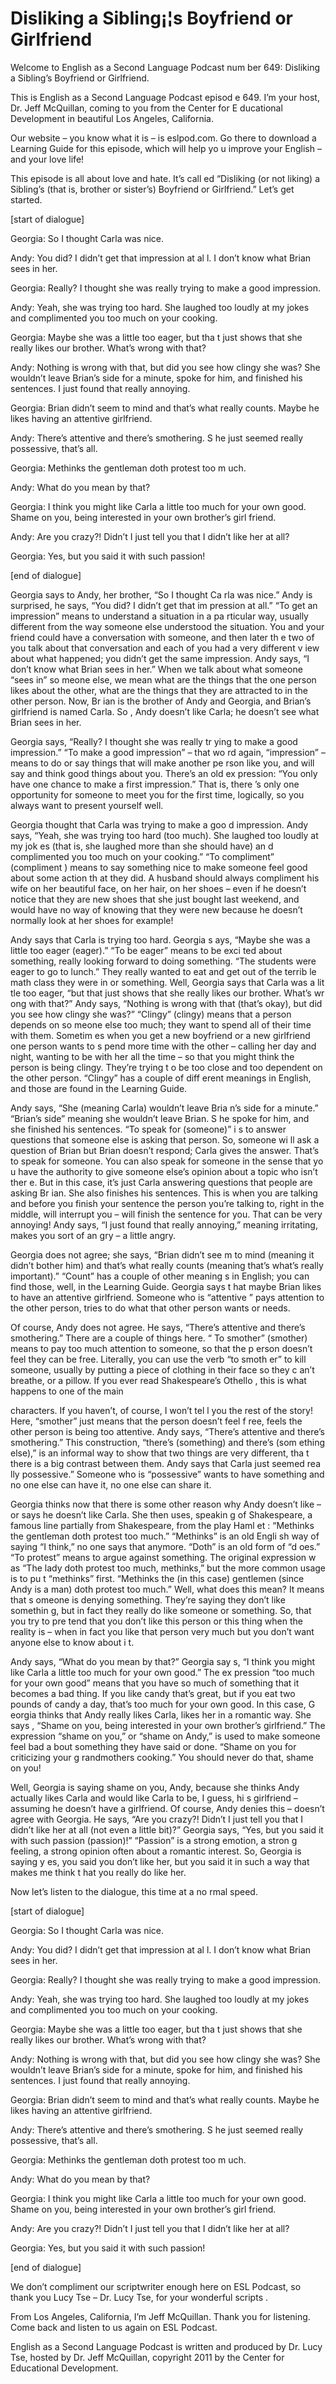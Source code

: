 # Disliking a Sibling¡¦s Boyfriend or Girlfriend

Welcome to English as a Second Language Podcast num ber 649: Disliking a Sibling’s Boyfriend or Girlfriend. 

This is English as a Second Language Podcast episod e 649.  I’m your host, Dr. Jeff McQuillan, coming to you from the Center for E ducational Development in beautiful Los Angeles, California. 

Our website – you know what it is – is eslpod.com.  Go there to download a Learning Guide for this episode, which will help yo u improve your English – and your love life! 

This episode is all about love and hate.  It’s call ed “Disliking (or not liking) a Sibling’s (that is, brother or sister’s) Boyfriend or Girlfriend.”  Let’s get started. 

[start of dialogue] 

Georgia:  So I thought Carla was nice. 

Andy:  You did?  I didn’t get that impression at al l.  I don’t know what Brian sees in her.     

Georgia:  Really?  I thought she was really trying to make a good impression. 

Andy:  Yeah, she was trying too  hard.  She laughed too loudly at my jokes and complimented you too much on your cooking. 

Georgia:  Maybe she was a little too eager, but tha t just shows that she really likes our brother.  What’s wrong with that? 

Andy:  Nothing is wrong with that, but did you see how clingy she was?  She wouldn’t leave Brian’s side for a minute, spoke for  him, and finished his sentences.  I just found that really annoying.   

Georgia:  Brian didn’t seem to mind and that’s what  really counts.  Maybe he likes having an attentive girlfriend. 

Andy:  There’s attentive and there’s smothering.  S he just seemed really possessive, that’s all. 

Georgia:  Methinks the gentleman doth protest too m uch.    

 Andy:  What do you mean by that? 

Georgia:  I think you might like Carla a little too  much for your own good.  Shame on you, being interested in your own brother’s girl friend. 

Andy:  Are you crazy?!  Didn’t I just tell you that  I didn’t like her at all? 

Georgia:  Yes, but you said it with such passion! 

[end of dialogue] 

Georgia says to Andy, her brother, “So I thought Ca rla was nice.”  Andy is surprised, he says, “You did?  I didn’t get that im pression at all.”  “To get an impression” means to understand a situation in a pa rticular way, usually different from the way someone else understood the situation.   You and your friend could have a conversation with someone, and then later th e two of you talk about that conversation and each of you had a very different v iew about what happened; you didn’t get the same impression.  Andy says, “I don’t know what Brian sees in her.”  When we talk about what someone “sees in” so meone else, we mean what are the things that the one person likes about the other, what are the things that they are attracted to in the other person.  Now, Br ian is the brother of Andy and Georgia, and Brian’s girlfriend is named Carla.  So , Andy doesn’t like Carla; he doesn’t see what Brian sees in her. 

Georgia says, “Really?  I thought she was really tr ying to make a good impression.”  “To make a good impression” – that wo rd again, “impression” – means to do or say things that will make another pe rson like you, and will say and think good things about you.  There’s an old ex pression: “You only have one chance to make a first impression.”  That is, there ’s only one opportunity for someone to meet you for the first time, logically, so you always want to present yourself well. 

Georgia thought that Carla was trying to make a goo d impression.  Andy says, “Yeah, she was trying too  hard (too much).  She laughed too loudly at my jok es (that is, she laughed more than she should have) an d complimented you too much on your cooking.”  “To compliment” (compliment ) means to say something nice to make someone feel good about some action th at they did.  A husband should always compliment his wife on her beautiful face, on her hair, on her shoes – even if he doesn’t notice that they are new  shoes that she just bought last weekend, and would have no way of knowing that  they were new because he doesn’t normally look at her shoes for example!    

 Andy says that Carla is trying too hard.  Georgia s ays, “Maybe she was a little too eager (eager).”  “To be eager” means to be exci ted about something, really looking forward to doing something.  “The students were eager to go to lunch.” They really wanted to eat and get out of the terrib le math class they were in or something.  Well, Georgia says that Carla was a lit tle too eager, “but that just shows that she really likes our brother.  What’s wr ong with that?”  Andy says, “Nothing is wrong with that (that’s okay), but did you see how clingy she was?” “Clingy” (clingy) means that a person depends on so meone else too much; they want to spend all of their time with them.  Sometim es when you get a new boyfriend or a new girlfriend one person wants to s pend more time with the other – calling her day and night, wanting to be with her  all the time – so that you might think the person is being clingy.  They’re trying t o be too close and too dependent on the other person.  “Clingy” has a couple of diff erent meanings in English, and those are found in the Learning Guide.   

Andy says, “She (meaning Carla) wouldn’t leave Bria n’s side for a minute.” “Brian’s side” meaning she wouldn’t leave Brian.  S he spoke for him, and she finished his sentences.  “To speak for (someone)” i s to answer questions that someone else is asking that person.  So, someone wi ll ask a question of Brian but Brian doesn’t respond; Carla gives the answer.  That’s to speak for someone. You can also speak for someone in the sense that yo u have the authority to give someone else’s opinion about a topic who isn’t ther e.  But in this case, it’s just Carla answering questions that people are asking Br ian.  She also finishes his sentences.  This is when you are talking and before  you finish your sentence the person you’re talking to, right in the middle, will  interrupt you – will finish the sentence for you.  That can be very annoying!  Andy  says, “I just found that really annoying,” meaning irritating, makes you sort of an gry – a little angry. 

Georgia does not agree; she says, “Brian didn’t see m to mind (meaning it didn’t bother him) and that’s what really counts (meaning that’s what’s really important).”  “Count” has a couple of other meaning s in English; you can find those, well, in the Learning Guide.  Georgia says t hat maybe Brian likes to have an attentive girlfriend.  Someone who is “attentive ” pays attention to the other person, tries to do what that other person wants or  needs. 

Of course, Andy does not agree.  He says, “There’s attentive and there’s smothering.”  There are a couple of things here.  “ To smother” (smother) means to pay too much attention to someone, so that the p erson doesn’t feel they can be free.  Literally, you can use the verb “to smoth er” to kill someone, usually by putting a piece of clothing in their face so they c an’t breathe, or a pillow.  If you ever read Shakespeare’s Othello , this is what happens to one of the main  

characters.  If you haven’t, of course, I won’t tel l you the rest of the story!  Here, “smother” just means that the person doesn’t feel f ree, feels the other person is being too attentive.  Andy says, “There’s attentive  and there’s smothering.”  This construction, “there’s (something) and there’s (som ething else),” is an informal way to show that two things are very different, tha t there is a big contrast between them.  Andy says that Carla just seemed rea lly possessive.”  Someone who is “possessive” wants to have something and no one else can have it, no one else can share it. 

Georgia thinks now that there is some other reason why Andy doesn’t like – or says he doesn’t like Carla.  She then uses, speakin g of Shakespeare, a famous line partially from Shakespeare, from the play Haml et : “Methinks the gentleman doth protest too much.”  “Methinks” is an old Engli sh way of saying “I think,” no one says that anymore.  “Doth” is an old form of “d oes.”  “To protest” means to argue against something.  The original expression w as “The lady doth protest too much, methinks,” but the more common usage is to pu t “methinks” first. “Methinks the (in this case) gentlemen (since Andy is a man) doth protest too much.”  Well, what does this mean?  It means that s omeone is denying something.  They’re saying they don’t like somethin g, but in fact they really do like someone or something.  So, that you try to pre tend that you don’t like this person or this thing when the reality is – when in fact you like that person very much but you don’t want anyone else to know about i t.   

Andy says, “What do you mean by that?”  Georgia say s, “I think you might like Carla a little too much for your own good.”  The ex pression “too much for your own good” means that you have so much of something that it becomes a bad thing.  If you like candy that’s great, but if you eat two pounds of candy a day, that’s too much for your own good.  In this case, G eorgia thinks that Andy really likes Carla, likes her in a romantic way.  She says , “Shame on you, being interested in your own brother’s girlfriend.”  The expression “shame on you,” or “shame on Andy,” is used to make someone feel bad a bout something they have said or done.  “Shame on you for criticizing your g randmothers cooking.”  You should never do that, shame on you!   

Well, Georgia is saying shame on you, Andy, because  she thinks Andy actually likes Carla and would like Carla to be, I guess, hi s girlfriend – assuming he doesn’t have a girlfriend.  Of course, Andy denies this – doesn’t agree with Georgia.  He says, “Are you crazy?!  Didn’t I just tell you that I didn’t like her at all (not even a little bit)?”  Georgia says, “Yes, but you said it with such passion (passion)!”  “Passion” is a strong emotion, a stron g feeling, a strong opinion often about a romantic interest.  So, Georgia is saying y es, you said you don’t like her, but you said it in such a way that makes me think t hat you really do like her.    

 Now let’s listen to the dialogue, this time at a no rmal speed. 

[start of dialogue] 

Georgia:  So I thought Carla was nice. 

Andy:  You did?  I didn’t get that impression at al l.  I don’t know what Brian sees in her.     

Georgia:  Really?  I thought she was really trying to make a good impression. 

Andy:  Yeah, she was trying too  hard.  She laughed too loudly at my jokes and complimented you too much on your cooking. 

Georgia:  Maybe she was a little too eager, but tha t just shows that she really likes our brother.  What’s wrong with that? 

Andy:  Nothing is wrong with that, but did you see how clingy she was?  She wouldn’t leave Brian’s side for a minute, spoke for  him, and finished his sentences.  I just found that really annoying.   

Georgia:  Brian didn’t seem to mind and that’s what  really counts.  Maybe he likes having an attentive girlfriend. 

Andy:  There’s attentive and there’s smothering.  S he just seemed really possessive, that’s all. 

Georgia:  Methinks the gentleman doth protest too m uch.   

Andy:  What do you mean by that? 

Georgia:  I think you might like Carla a little too  much for your own good.  Shame on you, being interested in your own brother’s girl friend. 

Andy:  Are you crazy?!  Didn’t I just tell you that  I didn’t like her at all? 

Georgia:  Yes, but you said it with such passion! 

[end of dialogue] 

 We don’t compliment our scriptwriter enough here on  ESL Podcast, so thank you Lucy Tse – Dr. Lucy Tse, for your wonderful scripts .   

From Los Angeles, California, I’m Jeff McQuillan.  Thank you for listening.  Come back and listen to us again on ESL Podcast. 

English as a Second Language Podcast is written and  produced by Dr. Lucy Tse, hosted by Dr. Jeff McQuillan, copyright 2011 by the  Center for Educational Development.

